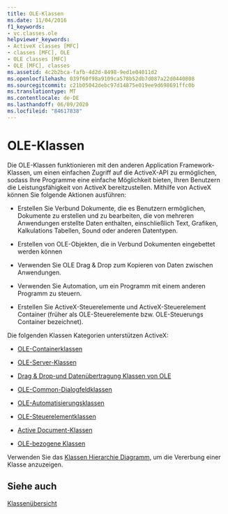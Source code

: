 ```yaml
---
title: OLE-Klassen
ms.date: 11/04/2016
f1_keywords:
- vc.classes.ole
helpviewer_keywords:
- ActiveX classes [MFC]
- classes [MFC], OLE
- OLE classes [MFC]
- OLE [MFC], classes
ms.assetid: 4c2b2bca-fafb-4d2d-8498-9ed1e04011d2
ms.openlocfilehash: 039f60f98a9109ca578b52db7d087a22d0440808
ms.sourcegitcommit: c21b05042debc97d14875e019ee9d698691ffc0b
ms.translationtype: MT
ms.contentlocale: de-DE
ms.lasthandoff: 06/09/2020
ms.locfileid: "84617838"
---
```

# <a name="ole-classes"></a>OLE-Klassen

Die OLE-Klassen funktionieren mit den anderen Application Framework-Klassen, um einen einfachen Zugriff auf die ActiveX-API zu ermöglichen, sodass Ihre Programme eine einfache Möglichkeit bieten, Ihren Benutzern die Leistungsfähigkeit von ActiveX bereitzustellen. Mithilfe von ActiveX können Sie folgende Aktionen ausführen:

- Erstellen Sie Verbund Dokumente, die es Benutzern ermöglichen, Dokumente zu erstellen und zu bearbeiten, die von mehreren Anwendungen erstellte Daten enthalten, einschließlich Text, Grafiken, Kalkulations Tabellen, Sound oder anderen Datentypen.

- Erstellen von OLE-Objekten, die in Verbund Dokumenten eingebettet werden können

- Verwenden Sie OLE Drag & Drop zum Kopieren von Daten zwischen Anwendungen.

- Verwenden Sie Automation, um ein Programm mit einem anderen Programm zu steuern.

- Erstellen Sie ActiveX-Steuerelemente und ActiveX-Steuerelement Container (früher als OLE-Steuerelemente bzw. OLE-Steuerungs Container bezeichnet).

Die folgenden Klassen Kategorien unterstützen ActiveX:

- [OLE-Containerklassen](ole-container-classes.md)

- [OLE-Server-Klassen](ole-server-classes.md)

- [Drag & Drop-und Datenübertragung Klassen von OLE](ole-drag-and-drop-and-data-transfer-classes.md)

- [OLE-Common-Dialogfeldklassen](ole-common-dialog-classes.md)

- [OLE-Automatisierungsklassen](ole-automation-classes.md)

- [OLE-Steuerelementklassen](ole-control-classes.md)

- [Active Document-Klassen](active-document-classes.md)

- [OLE-bezogene Klassen](ole-related-classes.md)

Verwenden Sie das [Klassen Hierarchie Diagramm](hierarchy-chart.md), um die Vererbung einer Klasse anzuzeigen.

## <a name="see-also"></a>Siehe auch

[Klassenübersicht](class-library-overview.md)
